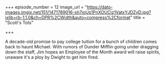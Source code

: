 +++
episode_number = 12
image_url = "https://dato-images.imgix.net/151/1471789016-sh7ioUs1PnXOUCiz1VatxYJDZyD.jpg?ixlib=rb-1.1.0&ch=DPR%2CWidth&auto=compress%2Cformat"
title = "Scott's Tots"

+++

A decade-old promise to pay college tuition for a bunch of children comes back to haunt Michael. With rumors of Dunder Mifflin going under dragging down the staff, Jim hopes an Employee of the Month award will raise spirits, unaware it's a ploy by Dwight to get him fired.